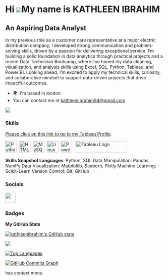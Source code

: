 Hi ![](https://user-images.githubusercontent.com/18350557/176309783-0785949b-9127-417c-8b55-ab5a4333674e.gif)My name is KATHLEEN IBRAHIM
========================================================================================================================================

An Aspiring Data Analyst
------------------------

In my previous role as a customer care representative at a major electric distribution company, I developed strong communication and problem-solving skills, driven by a passion for delivering exceptional service. I’m building a solid foundation in data analytics through practical projects and a recent Data Technician Bootcamp, where I’ve honed my data cleaning, visualization, and analysis skills using Excel, SQL, Python, Tableau, and Power BI. Looking ahead, I’m excited to apply my technical skills, curiosity, and collaborative mindset to support data-driven projects that drive impactful outcomes.

* 🌍  I'm based in london
*  You can contact me at [kathleenibrahim94@gmail.com](mailto:kathleenibrahim94@gmail.com)

<a href="https://www.github.com/https://github.com/kathleenibrahim?tab=repositories" target="_blank" rel="noreferrer"><img
src="https://img.shields.io/github/followers/https://github.com/kathleenibrahim?tab=repositories?logo=github&style=for-the-badge&color=0891b2&labelColor=1c1917" /></a>

### Skills
[Please click on this link to go to my Tableau Profile](https://public.tableau.com/app/profile/eleojo.kathleen.ibrahim).

<p align="left">
<a href="https://www.python.org/" target="_blank" rel="noreferrer"><img src="https://raw.githubusercontent.com/danielcranney/readme-generator/main/public/icons/skills/python-colored.svg" width="36" height="36" alt="Python" /></a>&nbsp;&nbsp;<a href="https://developer.mozilla.org/en-US/docs/Glossary/HTML5" target="_blank" rel="noreferrer"><img src="https://raw.githubusercontent.com/danielcranney/readme-generator/main/public/icons/skills/html5-colored.svg" width="36" height="36" alt="HTML5" /></a>&nbsp;&nbsp;<a href="https://www.mysql.com/" target="_blank" rel="noreferrer"><img src="https://raw.githubusercontent.com/danielcranney/readme-generator/main/public/icons/skills/mysql-colored.svg" width="36" height="36" alt="MySQL" /></a>&nbsp;&nbsp;<a href="https://www.linux.org" target="_blank" rel="noreferrer"><img src="https://raw.githubusercontent.com/danielcranney/readme-generator/main/public/icons/skills/linux-colored.svg" width="36" height="36" alt="Linux" /></a>&nbsp;&nbsp;<a href="https://app.powerbi.com/" target="_blank" rel="noreferrer"><img src="https://cdn.worldvectorlogo.com/logos/power-bi.svg" width="36" height="36" alt="PowerBI" /></a>&nbsp;&nbsp;
<a href="https://tableau.com/" target="_blank" rel="noreferrer; return false;"><img src="https://raw.githubusercontent.com/gilbarbara/logos/main/logos/tableau.svg" width="163" height="36" alt="Tableau Logo" /></a>&nbsp;&nbsp;
</p>
 
**Skills Snapshot Languages**: Python, SQL Data Manipulation: Pandas, NumPy Data Visualization: Matplotlib, Seaborn, Plotly Machine Learning: Scikit-Learn Version Control: Git, GitHub
 
### Socials
 
<p align="left"> <a href="https://www.github.com/kathleenibrahim" target="_blank" rel="noreferrer"> <picture> <source media="(prefers-color-scheme: dark)" srcset="https://raw.githubusercontent.com/danielcranney/readme-generator/main/public/icons/socials/github-dark.svg" /> <source media="(prefers-color-scheme: light)" srcset="https://raw.githubusercontent.com/danielcranney/readme-generator/main/public/icons/socials/github.svg" /> <img src="https://raw.githubusercontent.com/danielcranney/readme-generator/main/public/icons/socials/github.svg" width="32" height="32" /> </picture> </a></p>
 
### Badges
 
<b>My GitHub Stats</b>
 
<a href="http://www.github.com/kathleenibrahim"><img src="https://github-readme-stats.vercel.app/api?username=kathleenibrahim&show_icons=true&hide=&count_private=true&title_color=0891b2&text_color=ffffff&icon_color=0891b2&bg_color=1c1917&hide_border=true&show_icons=true" alt="kathleenibrahim's GitHub stats" /></a>
 
<a href="http://www.github.com/kathleenibrahim"><img src="https://github-readme-streak-stats.herokuapp.com/?user=kathleenibrahim&stroke=ffffff&background=1c1917&ring=0891b2&fire=0891b2&currStreakNum=ffffff&currStreakLabel=0891b2&sideNums=ffffff&sideLabels=ffffff&dates=ffffff&hide_border=true" /></a>
 
<a href="https://github.com/Ali06112023" align="left"><img src="https://github-readme-stats.vercel.app/api/top-langs?username=kathleenibrahim&show_icons=true&locale=en&layout=compact&theme=chartreuse-dark%22" alt="Top Languages" /></a>
 
 
<a href="http://www.github.com/kathleenibrahim"><img src="https://github-readme-activity-graph.cyclic.app/graph?username=kathleenibrahim&bg_color=1c1917&color=ffffff&line=0891b2&point=ffffff&area_color=1c1917&area=true&hide_border=true&custom_title=GitHub%20Commits%20Graph" alt="GitHub Commits Graph" /></a>
 
has context menu
